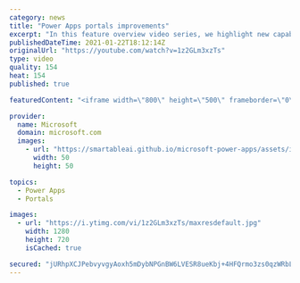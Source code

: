 ```yaml
---
category: news
title: "Power Apps portals improvements"
excerpt: "In this feature overview video series, we highlight new capabilities included in the latest update to Microsoft Power Apps.  Power Apps portals improvements bring new capabilities for makers and developers by providing a new identity management configuration experience with enhanced functionality to"
publishedDateTime: 2021-01-22T18:12:14Z
originalUrl: "https://youtube.com/watch?v=1z2GLm3xzTs"
type: video
quality: 154
heat: 154
published: true

featuredContent: "<iframe width=\"800\" height=\"500\" frameborder=\"0\" src=\"https://www.youtube.com/embed/1z2GLm3xzTs\" allow=\"accelerometer; autoplay; encrypted-media; gyroscope; picture-in-picture\" allowfullscreen></iframe>"

provider:
  name: Microsoft
  domain: microsoft.com
  images:
    - url: "https://smartableai.github.io/microsoft-power-apps/assets/images/organizations/microsoft.com-50x50.jpg"
      width: 50
      height: 50

topics:
  - Power Apps
  - Portals

images:
  - url: "https://i.ytimg.com/vi/1z2GLm3xzTs/maxresdefault.jpg"
    width: 1280
    height: 720
    isCached: true

secured: "jURhpXCJPebvyvgyAoxh5mDybNPGnBW6LVESR8ueKbj+4HFQrmo3zs0qzWRbL0420ggytHS/yxA3r9nhxo9Jvt9OIixjF/i6KkdZmcFjrfWfjHjEW1/zFPJJZmWhOti3ICz4IgVMWNMly+3AkMiA80W6sKwkOZKcw1jCGU7X6I24Qw7EMyQe8xNyWquInuXHsWs6pJbz5JAy77cIWC4XnNzbYzJO1/bojVmyz6SAeH6RcIqaUGTtb3HP10ItKL357TsVrsbbpelPyot+3cxxQ0v1psdZNKsHOSohqqCkfQl8ITsQ4bIFfKHNiYV8PzkZiazQ1bS4gICAH7YBGmyWrs5G1IjJtOx20GNzMUXVpgff2/ZgNN92mkL3sdeoe6kU2RdRjMRvS9pTDkEBcJkULyvXz0UiFSb165BQQwjryvU=;CA4K1aKu4tj7SY+iAwDcOw=="
---
```


